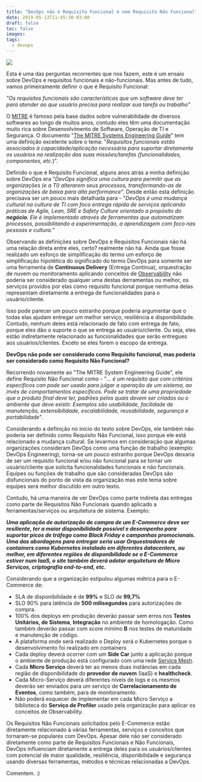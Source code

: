 ```yaml
---
title: "DevOps não é Requisito Funcional e nem Requisito Não Funcional"
date: 2019-05-13T11:45:30-03:00
draft: false
toc: false
images:
tags: 
  - devops
---
```

![](/images/aaron-burden-680463-unsplash.jpg)

Esta é uma das perguntas recorrentes que nos fazem, este é um ensaio sobre DevOps e requisitos funcionais e não-funcionais. Mas antes de tudo, vamos primeiramente definir o que é Requisito Funcional:

*"Os requisitos funcionais são características que um software deve ter para atender ao que usuário precisa para realizar sua tarefa ou trabalho"*

O [MITRE]() é famoso pela base dados sobre vulnerabilidade de diversos softwares ao longo de muitos anos, contudo eles têm uma documentação muito rica sobre Desenvolvimento de Software, Operação de TI e Segurança. O documento "[The MITRE Systems Engineering Guide](https://www.mitre.org/publications/technical-papers/the-mitre-systems-engineering-guide)" tem uma definição excelente sobre o tema: "*Requisitos funcionais estão associados à capacidade/aplicação necessária para suportar diretamente os usuários na realização das suas missões/tarefas (funcionalidades, componentes, etc.*)".

Definido o que é Requisito Funcional, alguns anos atrás a minha definição sobre DevOps era "*DevOps significa uma cultura para permitir que as organizações (e a TI) alterarem seus processos, transformando-as de organizações de baixa para alta performance*".  Desde então esta definição precisava ser um pouco mais detalhada para - "*DevOps é uma mudança cultural na cultura de TI com foco entrega rápida de serviços aplicando práticas de Agile, Lean, SRE e Safety Culture orientado a propósito do **negócio**. Ele é implementado através de ferramentas que automatizam processos, possibilitando a experimentação, a aprendizagem com foco nas pessoas e cultura.*"

Observando as definições sobre DevOps e Requisitos Funcionais não há uma relação direta entre eles, certo?  realmente não há. Ainda que fosse realizado um esforço de simplificação do termo um esforço de simplificação hipotética do significado do termo DevOps para somente ser uma ferramenta de **Continuous Delivery** (Entrega Contínua), orquestração de nuvem ou monitoramento aplicando conceitos de [Observability](https://thenewstack.io/monitoring-and-observability-whats-the-difference-and-why-does-it-matter/) não poderia ser considerado qualquer uma destas derramentas ou melhor, os serviços providos por elas como requisito funcional porque nenhuma delas representam diretamente a entrega de funcionalidades para o usuário/cliente.

Isso pode parecer um pouco estranho porque poderia argumentar que o todas elas ajudam entregar um melhor serviço, resiliência e disponibilidade. Contudo, nenhum deles está relacionado de fato com entrega de fato, porque eles dão o suporte o que se entrega ao usuário/cliente. Ou seja, eles estão indiretamente relacionado as funcionalidades que serão entregues aos usuários/clientes. Exceto se eles forem o escopo da entrega.

**DevOps não pode ser considerado como Requisito funcional, mas poderia ser considerado como Requisito Não Funcional?**

Recorrendo novamente ao "The MITRE System Engineering Guide", ele define Requisito Não Funcional como - "*... é um requisito que com critérios específicos can pode ser usado para julgar a operação de um sistema, ao invés de comportamentos específicos. Pode se tratar de uma propriedade que o produto final deve ter, padrões pelos quais devem ser criados ou o ambiente que deve existir. Exemplos são usabilidade, facilidade de manutenção, extensibilidade, escalabilidade, reusabilidade, segurança e portabilidade*".

Considerando a definição no início do texto sobre DevOps, ele também não poderia ser definido como Requisito Não Funcional, isso porque ele está relacionado a mudança cultural. Se levarmos em consideração que algumas organizações consideram DevOps como uma função de trabalho (exemplo: DevOps Engineering), torna-se um pouco estranho porque DevOps deixaria de ser um requisito funcional e/ou não funcional para se tornar um usuário/cliente que solicita funcionalidades funcionais e não funcionais. Equipes ou funções de trabalho que são consideradas DevOps são disfuncionais do ponto de vista da organização mas este tema sobre equipes será melhor discutido em outro texto.

Contudo, há uma maneira de ver DevOps como parte indireta das entregas como parte de Requisitos Não Funcionais quando aplicado a ferramentas/serviços ou arquitetura de sistema. Exemplo:

***Uma aplicação de autorização de compra de um E-Commerce deve ser resiliente, ter a maior disponibilidade possível e desempenho para suportar picos de tráfego como Black Friday e campanhas promocionais. Uma das abordagens para entregar seria usar Orquestradores de containers como Kubernetes instalado em diferentes datacenters, ou melhor, em diferentes regiões de disponibilidade se o E-Commerce estiver num IaaS, o site também deverá adotar arquitetura de Micro Serviços, criptografia end-to-end, etc.***

Considerando que a organização estipulou algumas métrica para o E-Commerce de:

* SLA de disponibilidade é de **99%** e SLO de **99,7%** 
* SLO 90% para latência de **500 milisegundos** para autorizações de compra.
* 100% dos deploys em produção deverão passar sem erros nos **Testes Unitários, de Sistema**, **Integração** no ambiente de homologação. Como também deverão passar com score mínimo **B** nos testes de maturidade e manutenção de código.
* A plataforma onde será realizado o Deploy será o Kubernetes porque o desenvolvimento foi realizado em containers
* Cada deploy deverá ocorrer com um **Side Car** junto a aplicação porque o ambiente de produção está configurado com uma rede [Service Mesh](https://istio.io/docs/concepts/what-is-istio/#what-is-a-service-mesh).
* Cada **Micro Serviço** deverá ter ao menos duas instâncias em cada região de disponibilidade do **provedor de nuvem** (IaaS) e **healthcheck**. 
* Cada Micro-Serviço deverá diferentes níveis de logs e os mesmos deverão ser enviados para um serviço de **Correlacionamento de Eventos**, como também, para de monitoramento. 
* Não poderá esquecer de implementar em cada Micro Serviço a biblioteca do **Serviço de Profiler** usado pela organização para aplicar os conceitos de Observability.

Os Requisitos Não Funcionais solicitados pelo E-Commerce estão diretamente relacionado à várias ferramentas, serviços e conceitos que tornaram-se populares com DevOps. Apesar dele não ser considerado diretamente como parte de Requisitos Funcionais e Não Funcionais, DevOps influenciam diretamente a entrega deles para os usuários/clientes com potencial de maior qualidade, resiliência, disponibilidade e segurança usando diversas ferramentas, métodos e técnicas relacionadas a DevOps.

Comentem. :)
